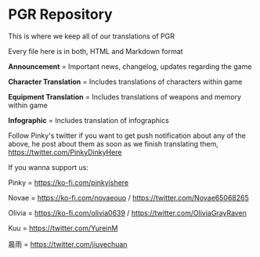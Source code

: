 # PGR Repository

This is where we keep all of our translations of PGR

Every file here is in both, HTML and Markdown format



**Announcement** = Important news, changelog, updates regarding the game

**Character Translation** = Includes translations of characters within game 

**Equipment Translation** = Includes translations of weapons and memory within game

**Infographic** = Includes translation of infographics


Follow Pinky's twitter if you want to get push notification about any of the above, he post about them as soon as we finish translating them, https://twitter.com/PinkyDinkyHere



If you wanna support us:

Pinky = https://ko-fi.com/pinkyishere

Novae = https://ko-fi.com/novaeouo / https://twitter.com/Novae65068265

Olivia = https://ko-fi.com/olivia0639 / https://twitter.com/OliviaGrayRaven

Kuu = https://twitter.com/YureinM 

晨雨 = https://twitter.com/jiuyechuan
